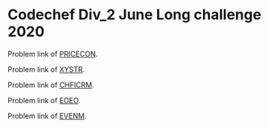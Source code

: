 # Codechef Div_2 June Long challenge 2020

Problem link of [PRICECON](https://www.codechef.com/JUNE20B/problems/PRICECON).

Problem link of [XYSTR](https://www.codechef.com/JUNE20B/problems/XYSTR).

Problem link of [CHFICRM](https://www.codechef.com/JUNE20B/problems/CHFICRM).

Problem link of [EOEO](https://www.codechef.com/JUNE20B/problems/EOEO).

Problem link of [EVENM](https://www.codechef.com/JUNE20B/problems/EVENM).
